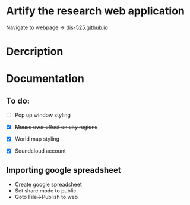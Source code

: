 # Artify the research web application
Navigate to webpage -> [dis-525.github.io](https://dis-525.github.io/)

# Dercription


# Documentation

## To do:
- [ ] Pop up window styling
- [x] ~~Mouse over effect on city regions~~
- [x] ~~World map styling~~
- [x] ~~Soundcloud account~~
  

## Importing google spreadsheet 
- Create google spreadsheet
- Set share mode to public
- Goto File->Publish to web